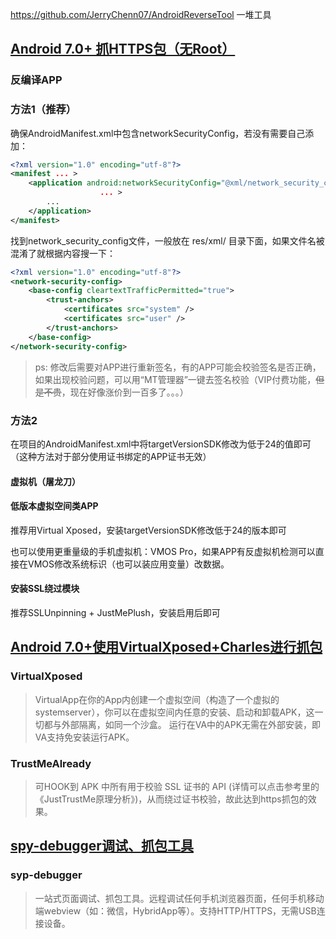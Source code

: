 https://github.com/JerryChenn07/AndroidReverseTool 一堆工具

## [Android 7.0+ 抓HTTPS包（无Root）](https://www.lzskyline.com/index.php/archives/3/)

### 反编译APP

### 方法1（推荐）

确保AndroidManifest.xml中包含networkSecurityConfig，若没有需要自己添加：

```xml
<?xml version="1.0" encoding="utf-8"?>
<manifest ... >
    <application android:networkSecurityConfig="@xml/network_security_config"
                    ... >
        ...
    </application>
</manifest>
```

找到network_security_config文件，一般放在 res/xml/ 目录下面，如果文件名被混淆了就根据内容搜一下：

```xml
<?xml version="1.0" encoding="utf-8"?>
<network-security-config>
    <base-config cleartextTrafficPermitted="true">
        <trust-anchors>
            <certificates src="system" />
            <certificates src="user" />
        </trust-anchors>
    </base-config>
</network-security-config>
```

> ps: 修改后需要对APP进行重新签名，有的APP可能会校验签名是否正确，如果出现校验问题，可以用“MT管理器”一键去签名校验（VIP付费功能，~~但是不贵~~，现在好像涨价到一百多了。。。）

### 方法2

在项目的AndroidManifest.xml中将targetVersionSDK修改为低于24的值即可（这种方法对于部分使用证书绑定的APP证书无效）

#### 虚拟机（屠龙刀）

#### 低版本虚拟空间类APP

推荐用Virtual Xposed，安装targetVersionSDK修改低于24的版本即可

也可以使用更重量级的手机虚拟机：VMOS Pro，如果APP有反虚拟机检测可以直接在VMOS修改系统标识（也可以装应用变量）改数据。

#### 安装SSL绕过模块

推荐SSLUnpinning + JustMePlush，安装启用后即可



## [Android 7.0+使用VirtualXposed+Charles进行抓包](https://zhuanlan.zhihu.com/p/162823763)

### VirtualXposed

> VirtualApp在你的App内创建一个虚拟空间（构造了一个虚拟的systemserver），你可以在虚拟空间内任意的安装、启动和卸载APK，这一切都与外部隔离，如同一个沙盒。
> 运行在VA中的APK无需在外部安装，即VA支持免安装运行APK。

### TrustMeAlready

> 可HOOK到 APK 中所有用于校验 SSL 证书的 API (详情可以点击参考里的《JustTrustMe原理分析》)，从而绕过证书校验，故此达到https抓包的效果。



## [spy-debugger调试、抓包工具](https://www.jianshu.com/p/833397313de1)

### syp-debugger

> 一站式页面调试、抓包工具。远程调试任何手机浏览器页面，任何手机移动端webview（如：微信，HybridApp等）。支持HTTP/HTTPS，无需USB连接设备。

